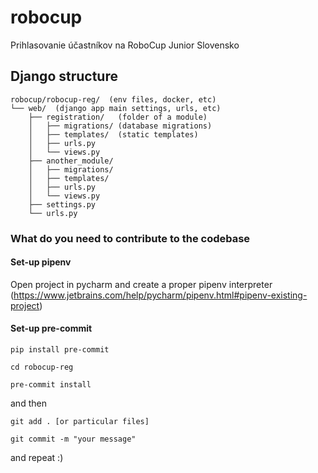 # robocup
Prihlasovanie účastníkov na RoboCup Junior Slovensko


## Django structure
```
robocup/robocup-reg/  (env files, docker, etc)  
└── web/  (django app main settings, urls, etc)
    ├── registration/   (folder of a module)
    │   ├── migrations/	(database migrations)
    │   ├── templates/	(static templates)
    │   ├── urls.py
    │   └── views.py
    ├── another_module/
    │   ├── migrations/
    │   ├── templates/
    │   ├── urls.py
    │   └── views.py
    ├── settings.py
    └── urls.py
```

### What do you need to contribute to the codebase
#### Set-up pipenv
Open project in pycharm and create a proper pipenv interpreter (https://www.jetbrains.com/help/pycharm/pipenv.html#pipenv-existing-project)
#### Set-up pre-commit
`pip install pre-commit`

`cd robocup-reg`

`pre-commit install`

and then

`git add . [or particular files]`

`git commit -m "your message"`

and repeat :) 

